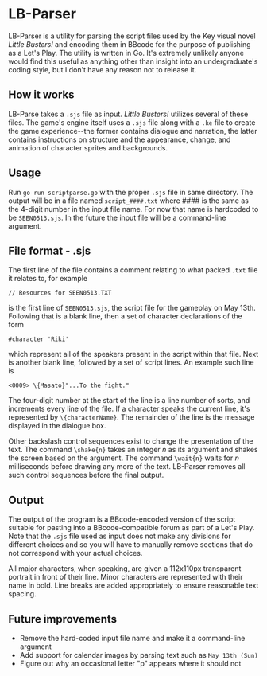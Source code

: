 LB-Parser
=========
LB-Parser is a utility for parsing the script files used by the Key visual novel <i>Little
Busters!</i> and encoding them in BBcode for the purpose of publishing as a Let's Play. The
utility is written in Go. It's extremely unlikely anyone would find this useful as anything
other than insight into an undergraduate's coding style, but I don't have any reason not to
release it.

How it works
------------
LB-Parse takes a `.sjs` file as input. <i>Little Busters!</i> utilizes several of these files.
The game's engine itself uses a `.sjs` file along with a `.ke` file to create the game
experience--the former contains dialogue and narration, the latter contains instructions on
structure and the appearance, change, and animation of character sprites and backgrounds.

Usage
-----
Run `go run scriptparse.go` with the proper `.sjs` file in same directory. The output will
be in a file named `script_####.txt` where #### is the same as the 4-digit number in the
input file name. For now that name is hardcoded to be `SEEN0513.sjs`. In the future the
input file will be a command-line argument.

File format - .sjs
------------------
The first line of the file contains a comment relating to what packed `.txt` file it relates
to, for example

	// Resources for SEEN0513.TXT

is the first line of `SEEN0513.sjs`, the script file for the gameplay on May 13th. Following
that is a blank line, then a set of character declarations of the form

	#character 'Riki'

which represent all of the speakers present in the script within that file. Next is another
blank line, followed by a set of script lines. An example such line is

	<0009> \{Masato}"...To the fight."

The four-digit number at the start of the line is a line number of sorts, and increments
every line of the file. If a character speaks the current line, it's represented by
`\{characterName}`. The remainder of the line is the message displayed in the dialogue box.

Other backslash control sequences exist to change the presentation of the text. The command
`\shake{n}` takes an integer <i>n</i> as its argument and shakes the screen based on the
argument. The command `\wait{n}` waits for <i>n</i> milliseconds before drawing any more
of the text. LB-Parser removes all such control sequences before the final output.

Output
------
The output of the program is a BBcode-encoded version of the script suitable for pasting into
a BBcode-compatible forum as part of a Let's Play. Note that the `.sjs` file used as input
does not make any divisions for different choices and so you will have to manually remove
sections that do not correspond with your actual choices.

All major characters, when speaking, are given a 112x110px transparent portrait in front
of their line. Minor characters are represented with their name in bold. Line breaks are
added appropriately to ensure reasonable text spacing.

Future improvements
-------------------
* Remove the hard-coded input file name and make it a command-line argument
* Add support for calendar images by parsing text such as `May 13th (Sun)`
* Figure out why an occasional letter "p" appears where it should not
